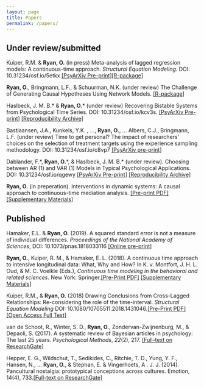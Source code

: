```yaml
---
layout: page
title: Papers
permalink: /papers/
---
```


## Under review/submitted

Kuiper, R.M. & **Ryan, O.** (in press) Meta-analysis of lagged regression models: A continuous-time approach. *Structural Equation Modeling*. DOI: 10.31234/osf.io/5etkx [[PsyArXiv Pre-print]](https://psyarxiv.com/5etkx)[[R-package]](https://github.com/rebeccakuiper/CTmeta)

**Ryan, O.**, Bringmann, L.F., & Schuurman, N.K. (under review) The Challenge of Generating Causal Hypotheses Using Network Models. [[R-package]](https://github.com/ryanoisin/SEset)

Haslbeck, J. M. B.\* & **Ryan, O.**\*  (under review) Recovering Bistable Systems from Psychological Time Series. DOI: 10.31234/osf.io/kcv3s. [[PsyArXiv Pre-print]](https://psyarxiv.com/kcv3s/) [[Reproducibility Archive]](https://github.com/jmbh/RecoveringBistableSystems)

Bastiaansen, J.A., Kunkels, Y.K. , ..., **Ryan, O.**, ... Albers, C.J., Bringmann, L.F. (under review) Time to get personal? The impact of researchers’ choices on the selection of treatment targets using the experience sampling methodology. DOI: 10.31234/osf.io/c8vp7 [[PsyArXiv pre-print]](https://psyarxiv.com/c8vp7/)

Dablander, F.\*, **Ryan, O.**\*, & Haslbeck, J. M. B.\* (under review). Choosing between AR (1) and VAR (1) Models in Typical Psychological Applications. DOI: 10.31234/osf.io/qgewy [[PsyArXiv Pre-print]](https://psyarxiv.com/qgewy/) [[Reproducibility Archive]](https://github.com/jmbh/ARVAR)

**Ryan, O.** (in preperation). Interventions in dynamic systems: A causal approach to continuous-time mediation analysis. [[Pre-print PDF]](https://github.com/ryanoisin/ryanoisin.github.io/blob/master/files/meditionandcausal_final.pdf) [[Supplementary Materials]](https://github.com/ryanoisin/ct_path_effects)

## Published

Hamaker, E.L. & **Ryan, O.** (2019). A squared standard error is not a measure of individual differences. *Proceedings of the National Academy of Sciences*, DOI: 10.1073/pnas.1818033116 [[Online pre-print]](https://www.pnas.org/content/early/2019/03/18/1818033116)

**Ryan, O.**, Kuiper, R. M., & Hamaker, E. L. (2018). A continuous time approach to intensive longitudinal data: What, Why and How? In K. v. Montfort, J. H. L. Oud, & M. C. Voelkle (Eds.), *Continuous time modeling in the behavioral and related sciences*. New York: Springer.[[Pre-Print PDF]](https://ryanoisin.github.io/files/RyanKuiperHamaker_preprint.pdf) [[Supplementary Materials]](https://github.com/ryanoisin/continuous_time-ILD-what-why-how)

Kuiper, R.M., & **Ryan, O.** (2018)  Drawing Conclusions from Cross-Lagged Relationships: Re-considering the role of the time-interval. *Structural Equation Modeling* DOI: 10.1080/10705511.2018.1431046.[[Pre-Print PDF]](https://ryanoisin.github.io/files/KuiperRyan_2018_DrawingConclusions_SEM.pdf) [[Open Access Full Text]](https://www.tandfonline.com/doi/full/10.1080/10705511.2018.1431046)

van de Schoot, R., Winter, S. D., **Ryan, O.**, Zondervan-Zwijnenburg, M., & Depaoli, S. (2017). A systematic review of Bayesian articles in psychology: The last 25 years. *Psychological Methods*, *22*(2), 217. [[Full-text on ResearchGate]](https://www.researchgate.net/publication/317831797_A_systematic_review_of_Bayesian_articles_in_psychology_The_last_25_years)

Hepper, E. G., Wildschut, T., Sedikides, C., Ritchie, T. D., Yung, Y. F., Hansen, N., ... **Ryan, O.**, & Stephan, E. & Vingerhoets, A . J. J.  (2014). Pancultural nostalgia: prototypical conceptions across cultures. Emotion, 14(4), 733.[[Full-text on ResearchGate]](https://www.researchgate.net/publication/260338590_Pancultural_Nostalgia_Prototypical_Conceptions_Across_Cultures)



